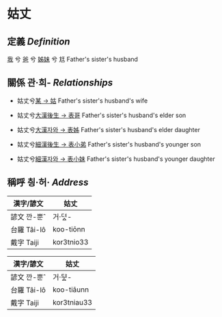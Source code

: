 # 姑丈
## 定義 _Definition_
[我](member1.md) 兮 [爸](member2.md) 兮 [姊妹](member12.md) 兮 尪 Father's sister's husband

## 關係 관·희- _Relationships_

- 姑丈兮[某 → 姑](member12.md) Father's sister's husband's wife

- 姑丈兮[大漢後生 → 表哥](member39.md) Father's sister's husband's elder son

- 姑丈兮[大漢자와 → 表姊](member40.md) Father's sister's husband's elder daughter

- 姑丈兮[細漢後生 → 表小弟](member41.md) Father's sister's husband's younger son

- 姑丈兮[細漢자와 → 表小妹](member42.md) Father's sister's husband's younger daughter



## 稱呼 칑·허· _Address_

漢字/諺文 | 姑丈
--- | ---
諺文 깐-뿐ˆ | 거·뎌ᇫ-
台羅 Tâi-lô | koo-tiōnn
戴字 Taiji | kor3tnio33


漢字/諺文 | 姑丈
--- | ---
諺文 깐-뿐ˆ | 거·ᄃᆤᇫ-
台羅 Tâi-lô | koo-tiāunn
戴字 Taiji | kor3tniau33


